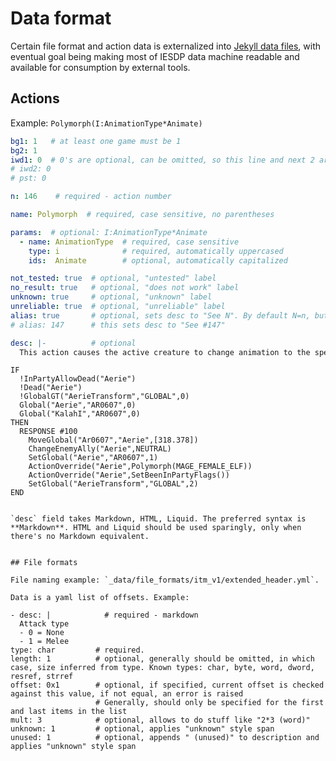 # Data format

Certain file format and action data is externalized into [Jekyll data files](https://jekyllrb.com/docs/datafiles/), with eventual goal being making most of IESDP data machine readable and available for consumption by external tools.

## Actions

Example: `Polymorph(I:AnimationType*Animate)`

```yaml
bg1: 1   # at least one game must be 1
bg2: 1
iwd1: 0  # 0's are optional, can be omitted, so this line and next 2 are not necessary
# iwd2: 0
# pst: 0

n: 146    # required - action number

name: Polymorph  # required, case sensitive, no parentheses

params:  # optional: I:AnimationType*Animate
  - name: AnimationType  # required, case sensitive
    type: i              # required, automatically uppercased
    ids:  Animate        # optional, automatically capitalized

not_tested: true  # optional, "untested" label
no_result: true   # optional, "does not work" label
unknown: true     # optional, "unknown" label
unreliable: true  # optional, "unreliable" label
alias: true       # optional, sets desc to "See N". By default N=n, but they aren't equal, alias can take a numerical value instead:
# alias: 147      # this sets desc to "See #147"

desc: |-          # optional
  This action causes the active creature to change animation to the specified animation (values from [animate.ids](/files/ids/bg2/animate.htm))
  ```
    IF
      !InPartyAllowDead("Aerie")
      !Dead("Aerie")
      !GlobalGT("AerieTransform","GLOBAL",0)
      Global("Aerie","AR0607",0)
      Global("KalahI","AR0607",0)
    THEN
      RESPONSE #100
        MoveGlobal("Ar0607","Aerie",[318.378])
        ChangeEnemyAlly("Aerie",NEUTRAL)
        SetGlobal("Aerie","AR0607",1)
        ActionOverride("Aerie",Polymorph(MAGE_FEMALE_ELF))
        ActionOverride("Aerie",SetBeenInPartyFlags())
        SetGlobal("AerieTransform","GLOBAL",2)
    END
  ```

`desc` field takes Markdown, HTML, Liquid. The preferred syntax is **Markdown**. HTML and Liquid should be used sparingly, only when there's no Markdown equivalent.


## File formats

File naming example: `_data/file_formats/itm_v1/extended_header.yml`.

Data is a yaml list of offsets. Example:

- desc: |            # required - markdown
    Attack type
    - 0 = None
    - 1 = Melee
  type: char         # required.
  length: 1          # optional, generally should be omitted, in which case, size inferred from type. Known types: char, byte, word, dword, resref, strref
  offset: 0x1        # optional, if specified, current offset is checked against this value, if not equal, an error is raised
                     # Generally, should only be specified for the first and last items in the list
  mult: 3            # optional, allows to do stuff like "2*3 (word)"
  unknown: 1         # optional, applies "unknown" style span
  unused: 1          # optional, appends " (unused)" to description and applies "unknown" style span
